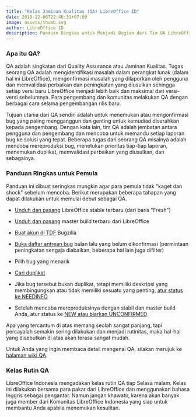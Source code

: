 ```yaml
---
title: "Kelas Jaminan Kualitas (QA) LibreOffice ID"
date: 2019-12-06T22:46:31+07:00
image: assets/thumb.svg
author: LibreOffice ID
description: Panduan Ringkas untuk Menjadi Bagian dari Tim QA LibreOffice
---
```


### Apa itu QA?

QA adalah singkatan dari Quality Assurance atau Jaminan Kualitas. Tugas seorang QA adalah mengidentifikasi masalah dalam perangkat lunak (dalam hal ini LibreOffice), mengonfirmasi masalah yang dilaporkan oleh pengguna dan memvalidasi perbaikan dan peningkatan yang diusulkan sehingga setiap versi baru LibreOffice menjadi lebih baik dan maksimal dari versi-versi sebelumnya. Para pengembang dan komunitas melakukan QA dengan berbagai cara selama pengembangan rilis baru.

Tujuan utama dari QA sendiri adalah untuk menemukan atau mengonfirmasi bug yang paling mengganggun dan genting untuk kemudiad diserahkan kepada pengembang. Dengan kata lain, tim QA adalah jembatan antara pengguna dan pengembang dan mencoba untuk memandu setiap laporan bug ke solusi yang tepat. Beberapa tugas dari seorang QA misalnya adalah mencoba mereproduksi bug, menetukan prioritas tiap-tiap laporan, menemukan duplikat, memvalidasi perbaikan yang diusulkan, dan sebagainya.

### Panduan Ringkas untuk Pemula

Panduan ini dibuat seringkas mungkin agar para pemula tidak "kaget dan shock" sebelum mencoba. Berikut merupakan beberapa tahapan yang dapat dilakukan untuk memulai debut sebagai QA. 

-  [Unduh dan pasang](https://www.libreoffice.org/download/download/) LibreOffice stable terbaru (dari baris "Fresh")

-  [Unduh dan pasang](https://wiki.documentfoundation.org/QA/Testing_Daily_Builds) master build terbaru dari LibreOffice

-  [Buat akun di TDF](https://bugs.documentfoundation.org/createaccount.cgi) Bugzilla

-  [Buka daftar antrean bug](https://bugs.documentfoundation.org/buglist.cgi?bug_status=UNCONFIRMED&chfield=%5BBug%20creation%5D&chfieldfrom=-1M&chfieldto=Now&f1=bug_severity&f2=keywords&f3=component&list_id=1036324&n1=1&n2=1&n3=1&o1=substring&o2=anywords&o3=anywordssubstr&order=bug_id&product=Document%20Liberation%20Project&product=LibreOffice&query_format=advanced&resolution=---&v1=enhancement&v2=needsUXEval%2C%20needsDevAdvice&v3=Android%20iOS) bulan lalu yang belum dikonfirmasi (permintaan peningkatan sengaja diabaikan, beberapa hal lain juga difilter)

-  Pilih bug yang menarik

-  [Cari duplikat](https://wiki.documentfoundation.org/QA/BugTriage#Step_3:_Search_for_Duplicates)

-  Jika bug tersebut bukan duplikat, tetapi memiliki deskripsi yang membingungkan atau tidak memiliki sesuatu yang penting, [atur status ke NEEDINFO](https://wiki.documentfoundation.org/QA/GetInvolved#Try_to_reproduce_the_bug)

-  Setelah mencoba mereproduksinya dengan stabil dan master build Anda, atur status ke [NEW atau biarkan UNCONFIRMED](https://wiki.documentfoundation.org/QA/GetInvolved#Try_to_reproduce_the_bug)

Apa yang tercantum di atas memang seolah sangat panjang, tapi percayalah semakin sering dilakukan dan menjadi rutinitas, maka hal-hal yang disebutkan di atas akan terasa sangat mudah.

Untuk Anda yang ingin membaca detail mengenai QA, silakan merujuk ke [halaman wiki QA](https://wiki.documentfoundation.org/QA/GetInvolved#Quick_start_guide_for_beginners).

### Kelas Rutin QA

LibreOffice Indonesia mengadakan kelas rutin QA tiap Selasa malam. Kelas ini dilakukan bersama para pakar dari LibreOffice dan menggunakan bahasa Inggris sebagai pengantar. Namun jangan khawatir, karena akan banyak juga member dari Komunitas LibreOffice Indonesia yang siap untuk membantu Anda apabila menemukan kesulitan.

